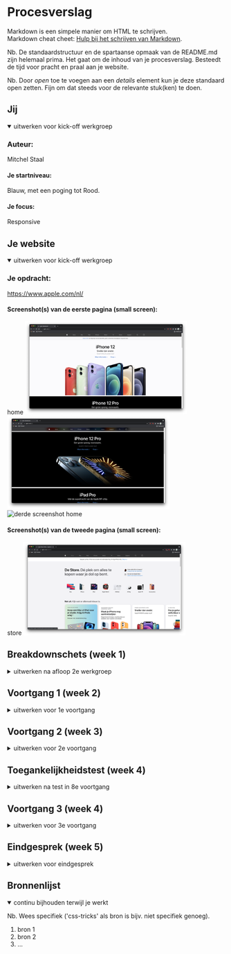 # Procesverslag
Markdown is een simpele manier om HTML te schrijven.  
Markdown cheat cheet: [Hulp bij het schrijven van Markdown](https://github.com/adam-p/markdown-here/wiki/Markdown-Cheatsheet).

Nb. De standaardstructuur en de spartaanse opmaak van de README.md zijn helemaal prima. Het gaat om de inhoud van je procesverslag. Besteedt de tijd voor pracht en praal aan je website.

Nb. Door *open* toe te voegen aan een *details* element kun je deze standaard open zetten. Fijn om dat steeds voor de relevante stuk(ken) te doen.





## Jij

<details open>
<summary>uitwerken voor kick-off werkgroep</summary>

### Auteur:
Mitchel Staal

#### Je startniveau:
Blauw, met een poging tot Rood.

#### Je focus:
Responsive
 
</details>





## Je website

<details open>
<summary>uitwerken voor kick-off werkgroep</summary>

### Je opdracht:
https://www.apple.com/nl/

#### Screenshot(s) van de eerste pagina (small screen): 
home
<img src="images/home-1.png" width="375px" alt="eerste screenshot home">
<img src="images/home-2.png" width="375px" alt="tweede screenshot home">
<img src="images/home-3.png" width="375px" alt="derde screenshot home">

#### Screenshot(s) van de tweede pagina (small screen):
store
<img src="images/store-1.png" width="375px" alt="eerste screenshot store">
 
</details>





## Breakdownschets (week 1)

<details>
<summary>uitwerken na afloop 2e werkgroep</summary>

### de hele pagina: 
<img src="images/Breakdownsketch.jpg" width="375px" alt="breakdown van de hele pagina">

<img src="images/Footer.jpg" width="374px" alt="breakdown van de footer" >   

### dynamisch deel (bijv menu): 
<img src="images/Dynamisch.jpg" width="375px" alt="breakdown van een dynamisch deel">

</details>





## Voortgang 1 (week 2)

<details>
<summary>uitwerken voor 1e voortgang</summary>

### Stand van zaken
de goede afmetingen van alle elementen uitzoeken was lastiger dan ik dacht. om deze dan ook nog eens goed overal neer te zetten was ook nog eens een klus. elk element is anders, dus er moet veel unieke styling worden toegevoegd (dit kost nou eenmaal tijd, niet perse moeilijk tho).


### Agenda voor meeting
samen met je groepje opstellen

| student 1      | student 2          | student 3    | student 4        |
| ---            | ---                | ---          | ---              |
| dit bespreken  | en dit             | en ik dit    | en dan ik dat    |
| en dat ook nog | dit als er tijd is | nog een punt | dit wil ik zeker |
| ...            | ...                | ...          | ...              |


### Verslag van meeting
hier na afloop snel de uitkomsten van de meeting vastleggen

- comments neerzetten in de css waar verwarring kan onstaan. bijvoorbeeld; bij de verschillende section waar ik nth heb gebruikt.
- letten op het gebruiken van px..
- meer content zoals foto's.
- voor de rest nette html en css.


</details>





## Voortgang 2 (week 3)

<details>
<summary>uitwerken voor 2e voortgang</summary>

### Stand van zaken
het accuraat positioneren van alle elementen was nog wel heel moeilijk. daarnaast ook nog het toevoegen van de background images op elke unieke section.


### Agenda voor meeting
samen met je groepje opstellen

| student 1      | student 2          | student 3    | student 4        |
| ---            | ---                | ---          | ---              |
| dit bespreken  | en dit             | en ik dit    | en dan ik dat    |
| en dat ook nog | dit als er tijd is | nog een punt | dit wil ik zeker |
| ...            | ...                | ...          | ...              |


### Verslag van meeting
hier na afloop snel de uitkomsten van de meeting vastleggen

- footer heeft veel sections, dit kan beter worden gedaan in een article.
- de class 'location' nog wat te onduidelijk. class names mogen gewoon langer zijn als ze maar duidelijk zijn.
- beginnen met javascript.
- zorgen dat de eerste pagina helemaal af is.

</details>





## Toegankelijkheidstest (week 4)

<details>
<summary>uitwerken na test in 8e voortgang</summary>

### Bevindingen
Lijst met je bevindingen die in de test naar voren kwamen:

- bril: colorblind color #0779P, bijna geen verschil, maar overgang van wit op grijs was bijna niet op te merken.
- bril: blur, bijna niks. niks is te zien of te lezen. oplossing: ??
- bril: hemifield loss, bijna geen verschil, alleen nu met een zwarte vlek.
- bril: 

#### Titel eerste bevinding
Hier korte omschrijving (met indien nodig een afbeelding)

Hier een omschrijving van hoe het opgelost kan worden (met indien nodig een afbeelding)


#### Titel tweede bevinding. 
Hier korte omschrijving (met indien nodig een afbeelding)

Hier een omschrijving van hoe het opgelost kan worden (met indien nodig een afbeelding)


#### Titel volgende bevinding. 
Hier korte omschrijving (met indien nodig een afbeelding)

Hier een omschrijving van hoe het opgelost kan worden (met indien nodig een afbeelding)


#### Titel nog een bevinding. 
Hier korte omschrijving (met indien nodig een afbeelding)

Hier een omschrijving van hoe het opgelost kan worden (met indien nodig een afbeelding)

</details>





## Voortgang 3 (week 4)

<details>
<summary>uitwerken voor 3e voortgang</summary>

### Stand van zaken
hier dit ging goed & dit was lastig (neem ook screenshots op van delen van je website en code)


### Agenda voor meeting
samen met je groepje opstellen

| student 1      | student 2          | student 3    | student 4        |
| ---            | ---                | ---          | ---              |
| dit bespreken  | en dit             | en ik dit    | en dan ik dat    |
| en dat ook nog | dit als er tijd is | nog een punt | dit wil ik zeker |
| ...            | ...                | ...          | ...              |


### Verslag van meeting
hier na afloop snel de uitkomsten van de meeting vastleggen

- punt 1
- punt 2
- nog een punt
- ...

</details>





## Eindgesprek (week 5)

<details>
<summary>uitwerken voor eindgesprek</summary>

### Stand van zaken
hier dit ging goed & dit was lastig (neem ook screenshots op van delen van je website en code)

### Screenshot(s)

hier screenshot(s) van je eindresultaat

</details>





## Bronnenlijst

<details open>
<summary>continu bijhouden terwijl je werkt</summary>

Nb. Wees specifiek ('css-tricks' als bron is bijv. niet specifiek genoeg).

1. bron 1
2. bron 2
3. ...

</details>